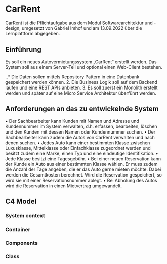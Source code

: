 # CarRent
CarRent ist die Pflichtaufgabe aus dem Modul Softwarearchitektur und -design, umgesetzt von Gabriel Imhof und am 13.09.2022 über die Lernplattform abgegeben.

## Einführung
Es soll ein neues Autovermietungssystem „CarRent“ erstellt werden. Das System soll aus einem Server-Teil und optional einen Web-Client bestehen.

..* Die Daten sollen mittels Repository Pattern in eine Datenbank gespeichert werden können.
2. Die Business Logik soll auf dem Backend laufen und eine REST APIs anbieten.
3. Es soll zuerst ein Monolith erstellt werden und später auf eine Micro Service Architektur überführt werden.

## Anforderungen an das zu entwickelnde System
  • Der Sachbearbeiter kann Kunden mit Namen und Adresse und Kundennummer im System verwalten, d.h. erfassen, bearbeiten, löschen und den Kunden mit dessen Namen oder Kundennummer suchen.
  • Der Sachbearbeiter kann zudem die Autos von CarRent verwalten und nach denen suchen.
  • Jedes Auto kann einer bestimmten Klasse zwischen Luxusklasse, Mittelklasse oder Einfachklasse zugeordnet werden und besitzt zudem eine Marke, einen Typ und eine eindeutige Identifikation.
  • Jede Klasse besitzt eine Tagesgebühr.
  • Bei einer neuen Reservation kann der Kunde ein Auto aus einer bestimmten Klasse wählen. Er muss zudem die Anzahl der Tage angeben, die er das Auto gerne mieten möchte. Dabei werden die Gesamtkosten berechnet. Wird die Reservation gespeichert, so wird sie mit einer Reservationsnummer ablegt.
  • Bei Abholung des Autos wird die Reservation in einen Mietvertrag umgewandelt.

## C4 Model
### System context

### Container

### Components

### Class
